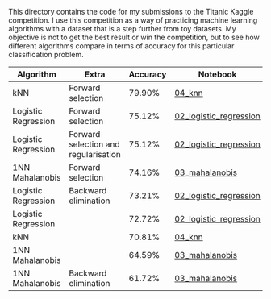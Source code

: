 This directory contains the code for my submissions to the Titanic Kaggle competition. I use this competition as a way of practicing machine learning algorithms with a dataset that is a step further from toy datasets. My objective is not to get the best result or win the competition, but to see how different algorithms compare in terms of accuracy for this particular classification problem. 

| Algorithm           | Extra                                | Accuracy | Notebook |
|---------------------|--------------------------------------|----------|----------|
| kNN                 | Forward selection                    | 79.90%   | [04_knn](04_knn.ipynb) |
| Logistic Regression | Forward selection                    | 75.12%   | [02_logistic_regression](02_logistic_regression.ipynb) |
| Logistic Regression | Forward selection and regularisation | 75.12%   | [02_logistic_regression](02_logistic_regression.ipynb) |
| 1NN Mahalanobis     | Forward selection                    | 74.16%   | [03_mahalanobis](03_mahalanobis.ipynb) |
| Logistic Regression | Backward elimination                 | 73.21%   | [02_logistic_regression](02_logistic_regression.ipynb) |
| Logistic Regression |                                      | 72.72%   | [02_logistic_regression](02_logistic_regression.ipynb) |
| kNN                 |                                      | 70.81%   | [04_knn](04_knn.ipynb) |
| 1NN Mahalanobis     |                                      | 64.59%   | [03_mahalanobis](03_mahalanobis.ipynb) |
| 1NN Mahalanobis     | Backward elimination                 | 61.72%   | [03_mahalanobis](03_mahalanobis.ipynb) |
